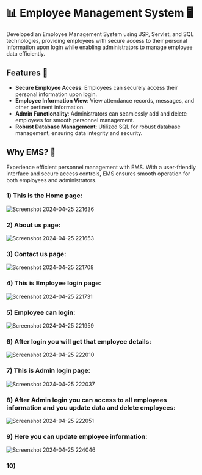 # 📊 Employee Management System 🖥️

Developed an Employee Management System using JSP, Servlet, and SQL technologies, providing employees with secure access to their personal information upon login while enabling administrators to manage employee data efficiently. 

## Features 🚀
- **Secure Employee Access**: Employees can securely access their personal information upon login.
- **Employee Information View**: View attendance records, messages, and other pertinent information.
- **Admin Functionality**: Administrators can seamlessly add and delete employees for smooth personnel management.
- **Robust Database Management**: Utilized SQL for robust database management, ensuring data integrity and security.

## Why EMS? 💼
Experience efficient personnel management with EMS. With a user-friendly interface and secure access controls, EMS ensures smooth operation for both employees and administrators.


### 1) This is the Home page:
![Screenshot 2024-04-25 221636](https://github.com/Aryesh404/Employee-Management-System/assets/142689032/8152f088-0ae2-4fdc-8894-265e73ed08c8)

### 2) About us page:
![Screenshot 2024-04-25 221653](https://github.com/Aryesh404/Employee-Management-System/assets/142689032/b7a8c752-da9f-44a3-878f-ff125fb453f6)


### 3) Contact us page:
![Screenshot 2024-04-25 221708](https://github.com/Aryesh404/Employee-Management-System/assets/142689032/8e387650-c903-49fd-a9f1-8eb941f14869)


### 4) This is Employee login page:
![Screenshot 2024-04-25 221731](https://github.com/Aryesh404/Employee-Management-System/assets/142689032/f934e015-c3f9-4421-883e-e64d2898cb12)

### 5) Employee can login:
![Screenshot 2024-04-25 221959](https://github.com/Aryesh404/Employee-Management-System/assets/142689032/a3815e7f-562a-4dc3-9911-79a7e4b769e3)

### 6) After login you will get that employee details:
![Screenshot 2024-04-25 222010](https://github.com/Aryesh404/Employee-Management-System/assets/142689032/15e88a5e-32eb-425b-aca5-afc7748be6df)

### 7) This is Admin login page:
![Screenshot 2024-04-25 222037](https://github.com/Aryesh404/Employee-Management-System/assets/142689032/1dfb8ee7-1e8f-46da-ac45-8c43740822fa)


### 8) After Admin login you can access to all employees information and you update data and delete employees:
![Screenshot 2024-04-25 222051](https://github.com/Aryesh404/Employee-Management-System/assets/142689032/66b9a62c-16b7-4d37-82e0-dbbd4dac496b)

### 9) Here you can update employee information:
![Screenshot 2024-04-25 224046](https://github.com/Aryesh404/Employee-Management-System/assets/142689032/b99c552d-616f-40b8-9673-7232e7e03a2e)

### 10) 
